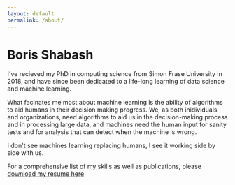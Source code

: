 ```yaml
---
layout: default
permalink: /about/
---
```


<h1>Boris Shabash</h1>

<p> I've recieved my PhD in computing science from Simon Frase University in
2018, and have since been dedicated to a life-long learning of data science
and machine learning.</p>

<p> What facinates me most about machine learning is the ability of 
algorithms to aid humans in their decision making progress. We, as both
inidividuals and organizations, need algorithms to aid us in the decision-making
process and in processing large data, and machines need the human input for 
sanity tests and for analysis that can detect when the machine is wrong.</p>

<p> I don't see machines learning replacing humans, I see it working side
by side with us.</p>

<p>For a comprehensive list of my skills as well as publications, please 
<a href="/assets/documents/Boris Shabash Resume.pdf" download>download my resume here</a></p>